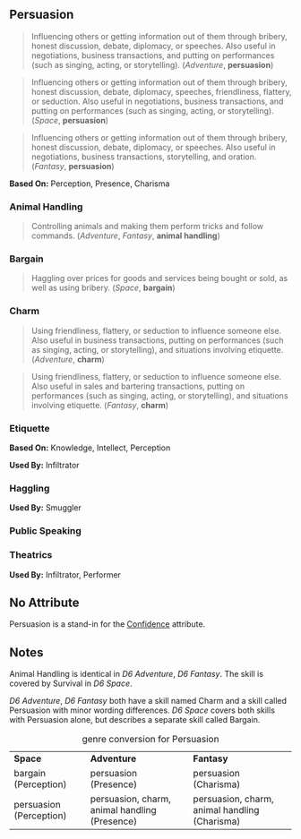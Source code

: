 Persuasion
----------

> Influencing others or getting information out of them through bribery, honest discussion, debate, diplomacy, or speeches. Also useful in negotiations, business transactions, and putting on performances (such as singing, acting, or storytelling). (_Adventure_, __persuasion__)

> Influencing others or getting information out of them through bribery, honest discussion, debate, diplomacy, speeches, friendliness, flattery, or seduction. Also useful in negotiations, business transactions, and putting on performances (such as singing, acting, or storytelling). (_Space_, __persuasion__)

> Influencing others or getting information out of them through bribery, honest discussion, debate, diplomacy, or speeches. Also useful in negotiations, business transactions, storytelling, and oration. (_Fantasy_, __persuasion__)

__Based On:__ <span title='Space'>Perception</span>, <span title='Adventure'>Presence</span>, <span title='Fantasy'>Charisma</span>

### Animal Handling

> Controlling animals and making them perform tricks and follow commands. (_Adventure_, _Fantasy_, __animal handling__)

### Bargain

> Haggling over prices for goods and services being bought or sold, as well as using bribery. (_Space_, __bargain__)

### Charm

> Using friendliness, flattery, or seduction to influence someone else. Also useful in business transactions, putting on performances (such as singing, acting, or storytelling), and situations involving etiquette. (_Adventure_, __charm__)

> Using friendliness, flattery, or seduction to influence someone else. Also useful in sales and bartering transactions, putting on performances (such as singing, acting, or storytelling), and situations involving etiquette. (_Fantasy_, __charm__)

### Etiquette

__Based On:__ Knowledge, Intellect, Perception

__Used By:__ Infiltrator

### Haggling

__Used By:__ Smuggler

### Public Speaking

### Theatrics

__Used By:__ Infiltrator, Performer

No Attribute
------------

Persuasion is a stand-in for the [Confidence](Confidence.md) attribute.

Notes
-----

Animal Handling is identical in <cite>D6 Adventure</cite>,
<cite>D6 Fantasy</cite>. The skill is covered by Survival in
<cite>D6 Space</cite>.

_D6 Adventure_, _D6 Fantasy_ both have a skill named Charm and a skill called
Persuasion with minor wording differences. _D6 Space_ covers both skills with
Persuasion alone, but describes a separate skill called Bargain.

<table>
<caption>genre conversion for Persuasion</caption>
<tr><td><strong>Space</strong></td><td><strong>Adventure</strong></td><td><strong>Fantasy</strong></td></tr>
<tr><td>bargain (Perception)</td><td>persuasion (Presence)</td><td>persuasion (Charisma)</td></tr>
<tr>
<td>persuasion (Perception)</td><td>persuasion, charm, animal handling (Presence)</td><td>persuasion, charm, animal handling (Charisma)</td>
</tr>
</table>
